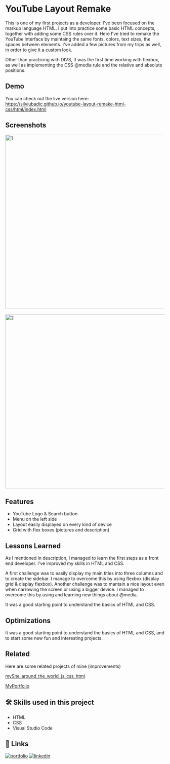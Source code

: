 
# YouTube Layout Remake

This is one of my first projects as a developer. I've been focused on the markup language HTML. I put into practice some basic HTML concepts, together with adding some CSS rules over it. Here I've tried to remake the YouTube interface by maintaing the same fonts, colors, text sizes, the spaces between elements. I've added a few pictures from my trips as well, in order to give it a custom look.

Other than practicing with DIVS, It was the first time working with flexbox, as well as implementing the CSS @media rule and the relative and absolute positions.


## Demo

You can check out the live version here:
https://silviubadic.github.io/youtube-layout-remake-html-css/html/index.html

## Screenshots
<img width="550" alt="1" src="https://github.com/SilviuBadic/youtube-layout-remake-html-css/assets/130041755/68b2fac1-a335-4c65-8304-e7a91e2fa40a"> 
<br>
<br>
<img width="550" alt="2" src="https://github.com/SilviuBadic/youtube-layout-remake-html-css/assets/130041755/553a3a7b-c527-4044-94c0-d980f5cae30a">



## Features

- YouTube Logo & Search button 
- Menu on the left side
- Layout easily displayed on every kind of device
- Grid with flex boxes (pictures and description)


## Lessons Learned

As I mentioned in description, I managed to learn the first steps as a front end developer. I've improved my skills in HTML and CSS. 

A first challenge was to easily display my main titles into three columns and to create the sidebar. I manage to overcome this by using flexbox (display grid & display flexbox). Another challenge was to mantain a nice layout even when narrowing the screen or using a bigger device. I managed to overcome this by using and learning new things about @media.

It was a good starting point to understand the basics of HTML and CSS.

## Optimizations

It was a good starting point to understand the basics of HTML and CSS, and to start some new fun and interesting projects.


## Related

Here are some related projects of mine (improvements)

[mySite_around_the_world_js_css_html](https://github.com/SilviuBadic/mySite_around_the_world-js_css_html) 

[MyPortfolio](https://github.com/SilviuBadic/MyPortfolio)


## 🛠 Skills used in this project
- HTML
- CSS 
- Visual Studio Code


## 🔗 Links
[![portfolio](https://img.shields.io/badge/my_portfolio-000?style=for-the-badge&logo=ko-fi&logoColor=white)](https://github.com/SilviuBadic)
[![linkedin](https://img.shields.io/badge/linkedin-0A66C2?style=for-the-badge&logo=linkedin&logoColor=white)](https://www.linkedin.com/in/silviu-nicolae-badicel-8ab9b01b3/)


